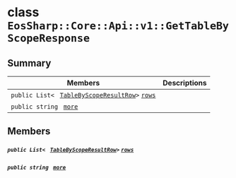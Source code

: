 # class `EosSharp::Core::Api::v1::GetTableByScopeResponse` 

## Summary

 Members                                | Descriptions                                
----------------------------------------|---------------------------------------------
`public List< ` [`TableByScopeResultRow`](EosSharp--Core--Api--v1--TableByScopeResultRow.md)` > ` [`rows`](#class_eos_sharp_1_1_core_1_1_api_1_1v1_1_1_get_table_by_scope_response_1a3138f9b393cfe6cbd1528e94ac69d542) | 
`public string ` [`more`](#class_eos_sharp_1_1_core_1_1_api_1_1v1_1_1_get_table_by_scope_response_1a8261ff9b8fc4f4cccf0aa464e3cdba45) | 

## Members

##### `public List< ` [`TableByScopeResultRow`](EosSharp--Core--Api--v1--TableByScopeResultRow.md)` > ` [`rows`](#class_eos_sharp_1_1_core_1_1_api_1_1v1_1_1_get_table_by_scope_response_1a3138f9b393cfe6cbd1528e94ac69d542) 

##### `public string ` [`more`](#class_eos_sharp_1_1_core_1_1_api_1_1v1_1_1_get_table_by_scope_response_1a8261ff9b8fc4f4cccf0aa464e3cdba45) 

